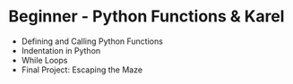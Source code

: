 # Beginner - Python Functions & Karel
- Defining and Calling Python Functions
- Indentation in Python
- While Loops
- Final Project: Escaping the Maze
